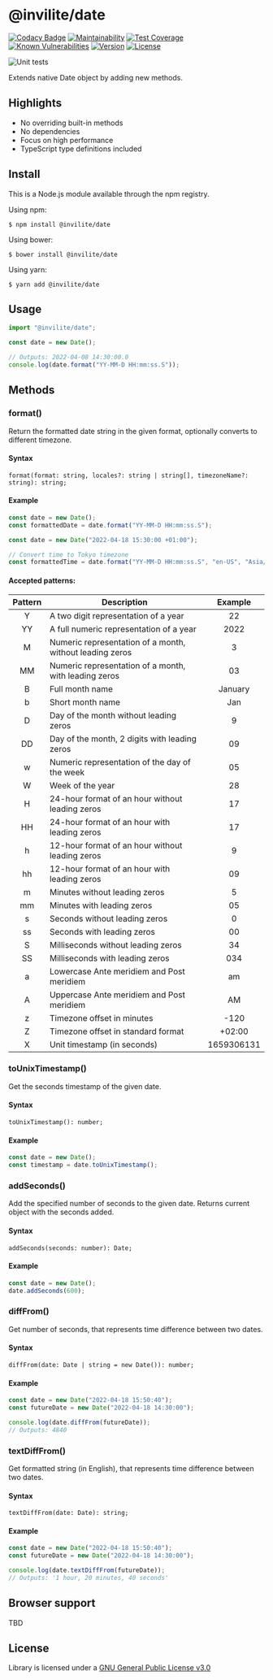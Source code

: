 # @invilite/date
[![Codacy Badge](https://app.codacy.com/project/badge/Grade/8449157170aa4b85bf9a2c9697c49fad)](https://www.codacy.com/gh/Invilite/date/dashboard?utm_source=github.com&amp;utm_medium=referral&amp;utm_content=Invilite/date&amp;utm_campaign=Badge_Grade)
[![Maintainability](https://api.codeclimate.com/v1/badges/54f496f7eafa0dbde44b/maintainability)](https://codeclimate.com/github/Invilite/date/maintainability)
[![Test Coverage](https://api.codeclimate.com/v1/badges/54f496f7eafa0dbde44b/test_coverage)](https://codeclimate.com/github/Invilite/date/test_coverage)
[![Known Vulnerabilities](https://snyk.io/test/github/invilite/date/badge.svg)](https://snyk.io/test/github/invilite/date)
[![Version](https://img.shields.io/badge/dynamic/json?color=brightgreen&label=version&query=version&url=https%3A%2F%2Fraw.githubusercontent.com%2FInvilite%2Fdate%2Fmaster%2Fpackage.json)](https://github.com/Invilite/date/blob/master/package.json)
[![License](https://img.shields.io/badge/license-GPL--3.0-blue)](https://github.com/Invilite/date/blob/master/LICENSE)

![Unit tests](https://github.com/invilite/date/actions/workflows/unit.js.yml/badge.svg?branch=master)

Extends native Date object by adding new methods.

## Highlights
- No overriding built-in methods
- No dependencies
- Focus on high performance
- TypeScript type definitions included

## Install
This is a Node.js module available through the npm registry.

Using npm:
```shell
$ npm install @invilite/date
```

Using bower:
```shell
$ bower install @invilite/date
```

Using yarn:
```shell
$ yarn add @invilite/date
```

## Usage

```typescript
import "@invilite/date";

const date = new Date();

// Outputs: 2022-04-08 14:30:00.0
console.log(date.format("YY-MM-D HH:mm:ss.S"));
```

## Methods

### format()
Return the formatted date string in the given format, optionally converts to different timezone.

#### Syntax
```
format(format: string, locales?: string | string[], timezoneName?: string): string;
```

#### Example
```typescript
const date = new Date();
const formattedDate = date.format("YY-MM-D HH:mm:ss.S");
```

```typescript
const date = new Date("2022-04-18 15:30:00 +01:00");

// Convert time to Tokyo timezone
const formattedTime = date.format("YY-MM-D HH:mm:ss.S", "en-US", "Asia/Tokyo");
```

#### Accepted patterns:
| Pattern | Description                                              |  Example   |
|:-------:|----------------------------------------------------------|:----------:|
|    Y    | A two digit representation of a year                     |     22     |
|   YY    | A full numeric representation of a year                  |    2022    |
|    M    | Numeric representation of a month, without leading zeros |     3      |
|   MM    | Numeric representation of a month, with leading zeros    |     03     |
|    B    | Full month name                                          |  January   |
|    b    | Short month name                                         |    Jan     |
|    D    | Day of the month without leading zeros                   |     9      |
|   DD    | Day of the month, 2 digits with leading zeros            |     09     |
|    w    | Numeric representation of the day of the week            |     05     |
|    W    | Week of the year                                         |     28     |
|    H    | 24-hour format of an hour without leading zeros          |     17     |
|   HH    | 24-hour format of an hour with leading zeros             |     17     |
|    h    | 12-hour format of an hour without leading zeros          |     9      |
|   hh    | 12-hour format of an hour with leading zeros             |     09     |
|    m    | Minutes without leading zeros                            |     5      |
|   mm    | Minutes with leading zeros                               |     05     |
|    s    | Seconds without leading zeros                            |     0      |
|   ss    | Seconds with leading zeros                               |     00     |
|    S    | Milliseconds without leading zeros                       |     34     |
|   SS    | Milliseconds with leading zeros                          |    034     |
|    a    | Lowercase Ante meridiem and Post meridiem                |     am     |
|    A    | Uppercase Ante meridiem and Post meridiem                |     AM     |
|    z    | Timezone offset in minutes                               |    -120    |
|    Z    | Timezone offset in standard format                       |   +02:00   |
|    X    | Unit timestamp (in seconds)                              | 1659306131 |

### toUnixTimestamp()
Get the seconds timestamp of the given date.

#### Syntax
```
toUnixTimestamp(): number;
```

#### Example
```typescript
const date = new Date();
const timestamp = date.toUnixTimestamp();
```

### addSeconds()
Add the specified number of seconds to the given date. Returns current object with the seconds added.

#### Syntax
```
addSeconds(seconds: number): Date;
```

#### Example
```typescript
const date = new Date();
date.addSeconds(600);
```

### diffFrom()
Get number of seconds, that represents time difference between two dates.

#### Syntax
```
diffFrom(date: Date | string = new Date()): number;
```

#### Example
```typescript
const date = new Date("2022-04-18 15:50:40");
const futureDate = new Date("2022-04-18 14:30:00");

console.log(date.diffFrom(futureDate));
// Outputs: 4840
```

### textDiffFrom()
Get formatted string (in English), that represents time difference between two dates.

#### Syntax
```
textDiffFrom(date: Date): string;
```

#### Example
```typescript
const date = new Date("2022-04-18 15:50:40");
const futureDate = new Date("2022-04-18 14:30:00");

console.log(date.textDiffFrom(futureDate));
// Outputs: '1 hour, 20 minutes, 40 seconds'
```

## Browser support
TBD

## License
Library is licensed under a [GNU General Public License v3.0](https://github.com/Invilite/date/blob/master/LICENSE)
